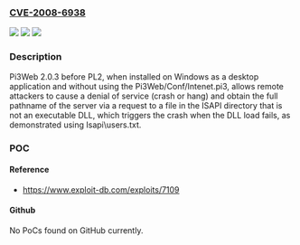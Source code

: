 ### [CVE-2008-6938](https://cve.mitre.org/cgi-bin/cvename.cgi?name=CVE-2008-6938)
![](https://img.shields.io/static/v1?label=Product&message=n%2Fa&color=blue)
![](https://img.shields.io/static/v1?label=Version&message=n%2Fa&color=blue)
![](https://img.shields.io/static/v1?label=Vulnerability&message=n%2Fa&color=brighgreen)

### Description

Pi3Web 2.0.3 before PL2, when installed on Windows as a desktop application and without using the Pi3Web/Conf/Intenet.pi3, allows remote attackers to cause a denial of service (crash or hang) and obtain the full pathname of the server via a request to a file in the ISAPI directory that is not an executable DLL, which triggers the crash when the DLL load fails, as demonstrated using Isapi\users.txt.

### POC

#### Reference
- https://www.exploit-db.com/exploits/7109

#### Github
No PoCs found on GitHub currently.

